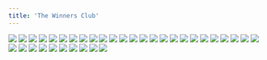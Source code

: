 ```yaml
---
title: 'The Winners Club'
---
```


![](images/great/part-12/great311.jpg)
![](images/great/part-12/great312.jpg)
![](images/great/part-12/great313.jpg)
![](images/great/part-12/great314.jpg)
![](images/great/part-12/great315.jpg)
![](images/great/part-12/great316.jpg)
![](images/great/part-12/great317.jpg)
![](images/great/part-12/great318.jpg)
![](images/great/part-12/great319.jpg)
![](images/great/part-12/great320.jpg)
![](images/great/part-12/great321.jpg)
![](images/great/part-12/great322.jpg)
![](images/great/part-12/great323.jpg)
![](images/great/part-12/great324.jpg)
![](images/great/part-12/great325.jpg)
![](images/great/part-12/great326.jpg)
![](images/great/part-12/great327.jpg)
![](images/great/part-12/great328.jpg)
![](images/great/part-12/great329.jpg)
![](images/great/part-12/great330.jpg)
![](images/great/part-12/great331.jpg)
![](images/great/part-12/great332.jpg)
![](images/great/part-12/great333.jpg)
![](images/great/part-12/great334.jpg)
![](images/great/part-12/great335.jpg)
![](images/great/part-12/great336.jpg)
![](images/great/part-12/great337.jpg)
![](images/great/part-12/great338.jpg)
![](images/great/part-12/great339.jpg)
![](images/great/part-12/great340.jpg)
![](images/great/part-12/great341.jpg)
![](images/great/part-12/great342.jpg)
![](images/great/part-12/great343.jpg)
![](images/great/part-12/great344.jpg)
![](images/great/part-12/great345.jpg)